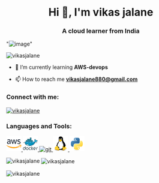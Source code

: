 <h1 align="center">Hi 👋, I'm vikas jalane</h1>
<h3 align="center">A cloud learner from India</h3>

"![image](https://github.com/user-attachments/assets/867521b6-30df-4749-9b79-16f8a1c71bdb)"


<p align="left"> <img src="https://komarev.com/ghpvc/?username=vikasjalane&label=Profile%20views&color=0e75b6&style=flat" alt="vikasjalane" /> </p>

- 🌱 I’m currently learning **AWS-devops**

- 📫 How to reach me **vikasjalane880@gmail.com**

<h3 align="left">Connect with me:</h3>
<p align="left">
<a href="https://instagram.com/vikasjalane" target="blank"><img align="center" src="https://raw.githubusercontent.com/rahuldkjain/github-profile-readme-generator/master/src/images/icons/Social/instagram.svg" alt="vikasjalane" height="30" width="40" /></a>
</p>

<h3 align="left">Languages and Tools:</h3>
<p align="left"> <a href="https://aws.amazon.com" target="_blank" rel="noreferrer"> <img src="https://raw.githubusercontent.com/devicons/devicon/master/icons/amazonwebservices/amazonwebservices-original-wordmark.svg" alt="aws" width="40" height="40"/> </a> <a href="https://www.docker.com/" target="_blank" rel="noreferrer"> <img src="https://raw.githubusercontent.com/devicons/devicon/master/icons/docker/docker-original-wordmark.svg" alt="docker" width="40" height="40"/> </a> <a href="https://git-scm.com/" target="_blank" rel="noreferrer"> <img src="https://www.vectorlogo.zone/logos/git-scm/git-scm-icon.svg" alt="git" width="40" height="40"/> </a> <a href="https://www.linux.org/" target="_blank" rel="noreferrer"> <img src="https://raw.githubusercontent.com/devicons/devicon/master/icons/linux/linux-original.svg" alt="linux" width="40" height="40"/> </a> <a href="https://www.python.org" target="_blank" rel="noreferrer"> <img src="https://raw.githubusercontent.com/devicons/devicon/master/icons/python/python-original.svg" alt="python" width="40" height="40"/> </a> </p>

<p><img align="left" src="https://github-readme-stats.vercel.app/api/top-langs?username=vikasjalane&show_icons=true&locale=en&layout=compact" alt="vikasjalane" /></p>

<p>&nbsp;<img align="center" src="https://github-readme-stats.vercel.app/api?username=vikasjalane&show_icons=true&locale=en" alt="vikasjalane" /></p>

<p><img align="center" src="https://github-readme-streak-stats.herokuapp.com/?user=vikasjalane&" alt="vikasjalane" /></p>

